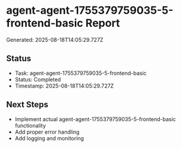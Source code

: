 # agent-agent-1755379759035-5-frontend-basic Report

Generated: 2025-08-18T14:05:29.727Z

## Status
- Task: agent-agent-1755379759035-5-frontend-basic
- Status: Completed
- Timestamp: 2025-08-18T14:05:29.727Z

## Next Steps
- Implement actual agent-agent-1755379759035-5-frontend-basic functionality
- Add proper error handling
- Add logging and monitoring
